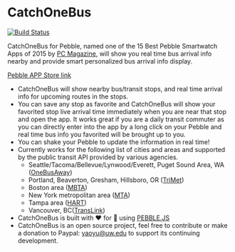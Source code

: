 # CatchOneBus
[![Build Status](https://travis-ci.org/yaoyuyang/CatchOneBus.svg?branch=master)](https://travis-ci.org/sunshineyyy/CatchOneBus)

CatchOneBus for Pebble, named one of the 15 Best Pebble Smartwatch Apps of 2015 by [PC Magazine](http://www.pcmag.com/article2/0,2817,2430329,00.asp), will show you real time bus arrival info nearby and provide smart personalized bus arrival info display.

[Pebble APP Store link](https://apps.getpebble.com/applications/55331752ac075102f30000a7)
* CatchOneBus will show nearby bus/transit stops, and real time arrival info for upcoming routes in the stops.
* You can save any stop as favorite and CatchOneBus will show your favorited stop live arrival time immediately when you are near that stop and open the app. It works great if you are a daily transit commuter as you can directly enter into the app by a long click on your Pebble and real time bus info you favorited will be brought up to you.
* You can shake your Pebble to update the information in real time!
* Currently works for the following list of cities and areas and supported by the public transit API provided by various agencies.
  * Seattle/Tacoma/Bellevue/Lynwood/Everett, Puget Sound Area, WA ([OneBusAway](http://onebusaway.org/))
  * Portland, Beaverton, Gresham, Hillsboro, OR ([TriMet](http://trimet.org/))
  * Boston area ([MBTA](http://www.mbta.com/))
  * New York metropolitan area ([MTA](http://www.mta.info))
  * Tampa area ([HART](http://www.gohart.org/))
  * Vancouver, BC([TransLink](http://www.translink.ca/))
* CatchOneBus is built with :heart: for :bus: using [PEBBLE.JS](https://github.com/pebble/pebblejs)
* CatchOneBus is an open source project, feel free to contribute or make a donation to Paypal: yaoyu@uw.edu to support its continuing development.
